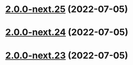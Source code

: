 # [2.0.0-next.25](https://github.com/likun7981/hlink/compare/app@2.0.0-next.24...app@2.0.0-next.25) (2022-07-05)

# [2.0.0-next.24](https://github.com/likun7981/hlink/compare/app@2.0.0-next.23...app@2.0.0-next.24) (2022-07-05)

# [2.0.0-next.23](https://github.com/likun7981/hlink/compare/app@2.0.0-next.22...app@2.0.0-next.23) (2022-07-05)
